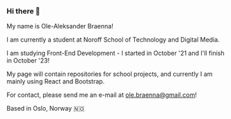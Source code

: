 ### Hi there 👋

My name is Ole-Aleksander Braenna!

I am currently a student at Noroff School of Technology and Digital Media.

I am studying Front-End Development - I started in October '21 and I'll finish in October '23!

My page will contain repositories for school projects, and currently I am mainly using React and Bootstrap.

For contact, please send me an e-mail at ole.braenna@gmail.com!

Based in Oslo, Norway 🇳🇴 



<!--
**oBraenna91/oBraenna91** is a ✨ _special_ ✨ repository because its `README.md` (this file) appears on your GitHub profile.

Here are some ideas to get you started:

- 🔭 I’m currently working on ...
- 🌱 I’m currently learning ...
- 👯 I’m looking to collaborate on ...
- 🤔 I’m looking for help with ...
- 💬 Ask me about ...
- 📫 How to reach me: ...
- 😄 Pronouns: ...
- ⚡ Fun fact: ...
-->
